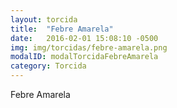 ```yaml
---
layout: torcida
title:  "Febre Amarela"
date:   2016-02-01 15:08:10 -0500
img: img/torcidas/febre-amarela.png
modalID: modalTorcidaFebreAmarela
category: Torcida
---
```

Febre Amarela
